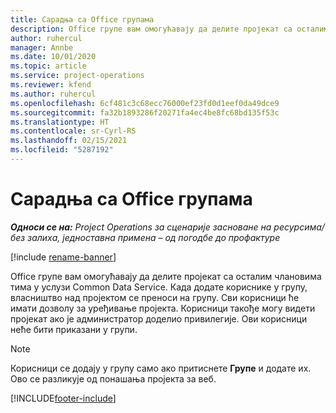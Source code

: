```yaml
---
title: Сарадња са Office групама
description: Office групе вам омогућавају да делите пројекат са осталим члановима тима у оквиру услуге Common Data Service.
author: ruhercul
manager: Annbe
ms.date: 10/01/2020
ms.topic: article
ms.service: project-operations
ms.reviewer: kfend
ms.author: ruhercul
ms.openlocfilehash: 6cf481c3c68ecc76000ef23fd0d1eef0da49dce9
ms.sourcegitcommit: fa32b1893286f20271fa4ec4be8fc68bd135f53c
ms.translationtype: HT
ms.contentlocale: sr-Cyrl-RS
ms.lasthandoff: 02/15/2021
ms.locfileid: "5287192"
---
```

# <a name="collaboration-with-office-groups"></a>Сарадња са Office групама

_**Односи се на:** Project Operations за сценарије засноване на ресурсима/без залиха, једноставна примена – од погодбе до профактуре_

[!include [rename-banner](~/includes/cc-data-platform-banner.md)]

Office групе вам омогућавају да делите пројекат са осталим члановима тима у услузи Common Data Service. Када додате кориснике у групу, власништво над пројектом се преноси на групу. Сви корисници ће имати дозволу за уређивање пројекта. Корисници такође могу видети пројекат ако је администратор доделио привилегије. Ови корисници неће бити приказани у групи.

> [!NOTE] 
> Корисници се додају у групу само ако притиснете **Групе** и додате их. Ово се разликује од понашања пројекта за веб. 



[!INCLUDE[footer-include](../includes/footer-banner.md)]